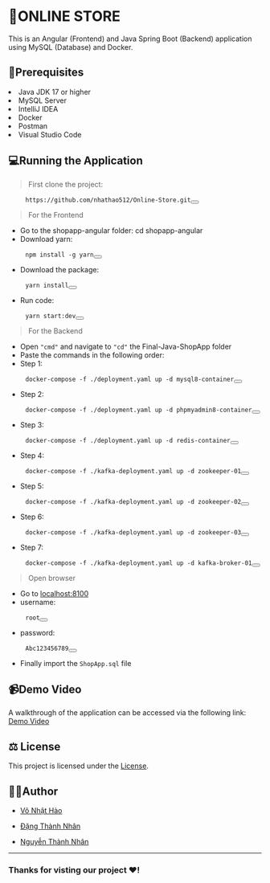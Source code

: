# 🛒ONLINE STORE

<p>This is an Angular (Frontend) and Java Spring Boot (Backend) application using MySQL (Database) and Docker.</p>

## 🔦Prerequisites

<li>Java JDK 17 or higher</li>
<li>MySQL Server</li>
<li>IntelliJ IDEA</li>
<li>Docker</li>
<li>Postman</li>
<li>Visual Studio Code</li>

## 💻Running the Application

> First clone the project: 
<pre>
    <code id="code">https://github.com/nhathao512/Online-Store.git</code><button class="copy-btn" onclick="copyCode()"></button>
</pre>

> For the Frontend

* Go to the shopapp-angular folder: cd shopapp-angular
* Download yarn: 
<pre>
    <code id="code">npm install -g yarn</code><button class="copy-btn" onclick="copyCode()"></button>
</pre>
* Download the package: 
<pre>
    <code id="code">yarn install</code><button class="copy-btn" onclick="copyCode()"></button>
</pre>
* Run code:
<pre>
    <code id="code">yarn start:dev</code><button class="copy-btn" onclick="copyCode()"></button>
</pre>

> For the Backend

* Open `"cmd"` and navigate to `"cd"` the Final-Java-ShopApp folder
* Paste the commands in the following order:
* Step 1: 
<pre>
    <code id="code">docker-compose -f ./deployment.yaml up -d mysql8-container</code><button class="copy-btn" onclick="copyCode()"></button>
</pre>
* Step 2: 
<pre>
    <code id="code">docker-compose -f ./deployment.yaml up -d phpmyadmin8-container</code><button class="copy-btn" onclick="copyCode()"></button>
</pre>
* Step 3: 
<pre>
    <code id="code">docker-compose -f ./deployment.yaml up -d redis-container</code><button class="copy-btn" onclick="copyCode()"></button>
</pre>
* Step 4:
<pre>
    <code id="code">docker-compose -f ./kafka-deployment.yaml up -d zookeeper-01</code><button class="copy-btn" onclick="copyCode()"></button>
</pre>
* Step 5: 
<pre>
    <code id="code">docker-compose -f ./kafka-deployment.yaml up -d zookeeper-02</code><button class="copy-btn" onclick="copyCode()"></button>
</pre>
* Step 6: 
<pre>
    <code id="code">docker-compose -f ./kafka-deployment.yaml up -d zookeeper-03</code><button class="copy-btn" onclick="copyCode()"></button>
</pre>
* Step 7:
<pre>
    <code id="code">docker-compose -f ./kafka-deployment.yaml up -d kafka-broker-01</code><button class="copy-btn" onclick="copyCode()"></button>
</pre>

> Open browser
* Go to [localhost:8100](https://localhost:8100)
* username:
<pre>
    <code id="code">root</code><button class="copy-btn" onclick="copyCode()"></button>
</pre>
* password: 
<pre>
    <code id="code">Abc123456789</code><button class="copy-btn" onclick="copyCode()"></button>
</pre>
* Finally import the `ShopApp.sql` file

## 📹Demo Video
A walkthrough of the application can be accessed via the following link:
[Demo Video](https://www.youtube.com/live/42gNaysrR_8)

## ⚖️ License
This project is licensed under the [License](LICENSE.md).

## 🧑‍💻Author
* [Võ Nhật Hào](https://github.com/nhathao512)

* [Đặng Thành Nhân](https://github.com/nhandang02)

* [Nguyễn Thành Nhân](https://github.com/thanhnhanzxc)

---

### Thanks for visting our project ❤️! 
